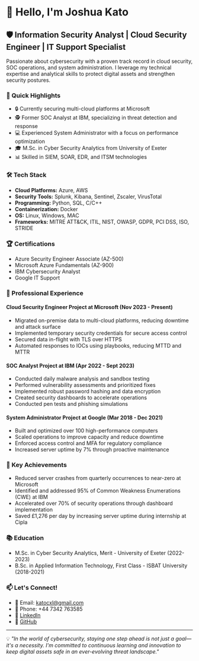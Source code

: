 # 👋 Hello, I'm Joshua Kato

## 🛡️ Information Security Analyst | Cloud Security Engineer | IT Support Specialist

Passionate about cybersecurity with a proven track record in cloud security, SOC operations, and system administration. I leverage my technical expertise and analytical skills to protect digital assets and strengthen security postures.

### 🚀 Quick Highlights

- 🔒 Currently securing multi-cloud platforms at Microsoft
- 🕵️ Former SOC Analyst at IBM, specializing in threat detection and response
- 💻 Experienced System Administrator with a focus on performance optimization
- 🎓 M.Sc. in Cyber Security Analytics from University of Exeter
- 📊 Skilled in SIEM, SOAR, EDR, and ITSM technologies

### 🛠️ Tech Stack

- **Cloud Platforms:** Azure, AWS
- **Security Tools:** Splunk, Kibana, Sentinel, Zscaler, VirusTotal
- **Programming:** Python, SQL, C/C++
- **Containerization:** Docker
- **OS:** Linux, Windows, MAC
- **Frameworks:** MITRE ATT&CK, ITIL, NIST, OWASP, GDPR, PCI DSS, ISO, STRIDE

### 🏆 Certifications

- Azure Security Engineer Associate (AZ-500)
- Microsoft Azure Fundamentals (AZ-900)
- IBM Cybersecurity Analyst
- Google IT Support

### 💼 Professional Experience

#### Cloud Security Engineer Project at Microsoft (Nov 2023 - Present)
- Migrated on-premise data to multi-cloud platforms, reducing downtime and attack surface
- Implemented temporary security credentials for secure access control
- Secured data in-flight with TLS over HTTPS
- Automated responses to IOCs using playbooks, reducing MTTD and MTTR

#### SOC Analyst Project at IBM (Apr 2022 - Sept 2023)
- Conducted daily malware analysis and sandbox testing
- Performed vulnerability assessments and prioritized fixes
- Implemented robust password hashing and data encryption
- Created security dashboards to accelerate operations
- Conducted pen tests and phishing simulations

#### System Administrator Project at Google (Mar 2018 - Dec 2021)
- Built and optimized over 100 high-performance computers
- Scaled operations to improve capacity and reduce downtime
- Enforced access control and MFA for regulatory compliance
- Increased server uptime by 7% through proactive maintenance

### 🌟 Key Achievements

- Reduced server crashes from quarterly occurrences to near-zero at Microsoft
- Identified and addressed 95% of Common Weakness Enumerations (CWE) at IBM
- Accelerated over 70% of security operations through dashboard implementation
- Saved £1,276 per day by increasing server uptime during internship at Cipla

### 📚 Education

- M.Sc. in Cyber Security Analytics, Merit - University of Exeter (2022-2023)
- B.Sc. in Applied Information Technology, First Class - ISBAT University (2018-2021)

### 📫 Let's Connect!

- 📧 Email: katocxl@gmail.com
- 📱 Phone: +44 7342 763585
- 💼 [LinkedIn](https://www.linkedin.com/in/joshua-kato-muwanguzi/)
- 🐙 [GitHub](https://github.com/katoxiv)

---

💡 *"In the world of cybersecurity, staying one step ahead is not just a goal—it's a necessity. I'm committed to continuous learning and innovation to keep digital assets safe in an ever-evolving threat landscape."*


